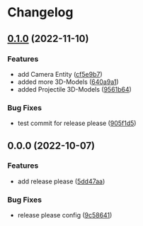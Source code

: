 # Changelog

## [0.1.0](https://github.com/Jonas-Alber/DHBW_CG_PA/compare/v0.0.0...v0.1.0) (2022-11-10)


### Features

* add Camera Entity ([cf5e9b7](https://github.com/Jonas-Alber/DHBW_CG_PA/commit/cf5e9b776de4ec9d9b38b48ebab874df0d234df4))
* added more 3D-Models ([640a9a1](https://github.com/Jonas-Alber/DHBW_CG_PA/commit/640a9a1ecb59f3f76d9621052561ae1d7a7f9ace))
* added Projectile 3D-Models ([9561b64](https://github.com/Jonas-Alber/DHBW_CG_PA/commit/9561b6474eba424be70779b07e3d3616df38f62c))


### Bug Fixes

* test commit for release please ([905f1d5](https://github.com/Jonas-Alber/DHBW_CG_PA/commit/905f1d5cca6bdf9e7e3e7444c3ef4fa754ebd8e1))

## 0.0.0 (2022-10-07)


### Features

* add release please ([5dd47aa](https://github.com/Jonas-Alber/DHBW_CG_PA/commit/5dd47aa96534454ce96db557de48511798e6f04d))


### Bug Fixes

* release please config ([9c58641](https://github.com/Jonas-Alber/DHBW_CG_PA/commit/9c586410fbe8ab59a1d03a127051e4336a7be23c))
